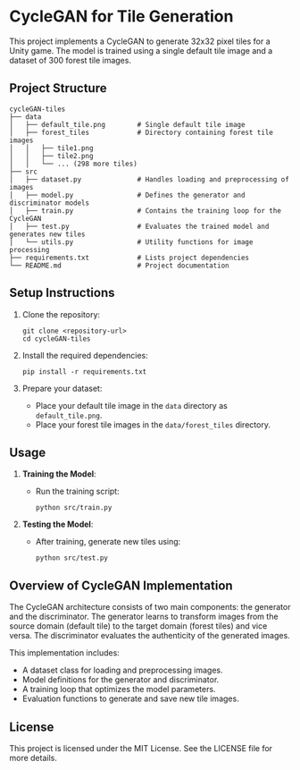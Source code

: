 # CycleGAN for Tile Generation

This project implements a CycleGAN to generate 32x32 pixel tiles for a Unity game. The model is trained using a single default tile image and a dataset of 300 forest tile images.

## Project Structure

```
cycleGAN-tiles
├── data
│   ├── default_tile.png        # Single default tile image
│   ├── forest_tiles            # Directory containing forest tile images
│   │   ├── tile1.png
│   │   ├── tile2.png
│   │   └── ... (298 more tiles)
├── src
│   ├── dataset.py              # Handles loading and preprocessing of images
│   ├── model.py                # Defines the generator and discriminator models
│   ├── train.py                # Contains the training loop for the CycleGAN
│   ├── test.py                 # Evaluates the trained model and generates new tiles
│   └── utils.py                # Utility functions for image processing
├── requirements.txt            # Lists project dependencies
└── README.md                   # Project documentation
```

## Setup Instructions

1. Clone the repository:
   ```
   git clone <repository-url>
   cd cycleGAN-tiles
   ```

2. Install the required dependencies:
   ```
   pip install -r requirements.txt
   ```

3. Prepare your dataset:
   - Place your default tile image in the `data` directory as `default_tile.png`.
   - Place your forest tile images in the `data/forest_tiles` directory.

## Usage

1. **Training the Model**:
   - Run the training script:
     ```
     python src/train.py
     ```

2. **Testing the Model**:
   - After training, generate new tiles using:
     ```
     python src/test.py
     ```

## Overview of CycleGAN Implementation

The CycleGAN architecture consists of two main components: the generator and the discriminator. The generator learns to transform images from the source domain (default tile) to the target domain (forest tiles) and vice versa. The discriminator evaluates the authenticity of the generated images.

This implementation includes:
- A dataset class for loading and preprocessing images.
- Model definitions for the generator and discriminator.
- A training loop that optimizes the model parameters.
- Evaluation functions to generate and save new tile images.

## License

This project is licensed under the MIT License. See the LICENSE file for more details.